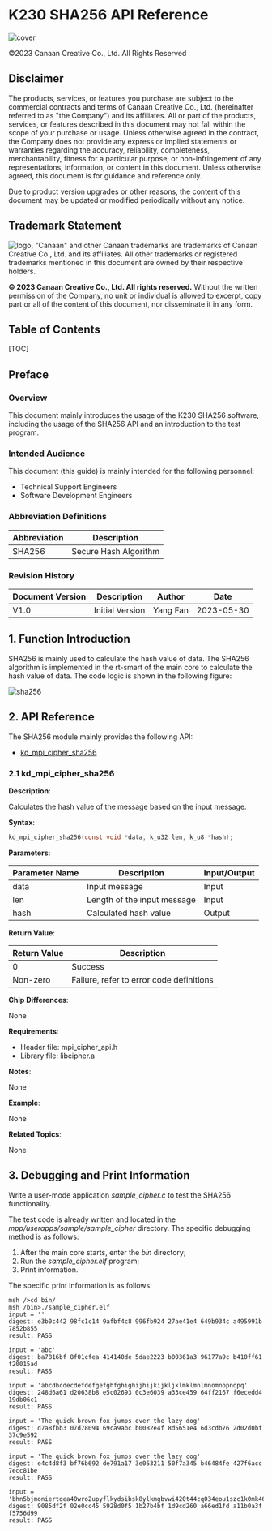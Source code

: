 # K230 SHA256 API Reference

![cover](../../../../zh/01_software/board/mpp/images/canaan-cover.png)

©2023 Canaan Creative Co., Ltd. All Rights Reserved

<div style="page-break-after:always"></div>

## Disclaimer

The products, services, or features you purchase are subject to the commercial contracts and terms of Canaan Creative Co., Ltd. (hereinafter referred to as "the Company") and its affiliates. All or part of the products, services, or features described in this document may not fall within the scope of your purchase or usage. Unless otherwise agreed in the contract, the Company does not provide any express or implied statements or warranties regarding the accuracy, reliability, completeness, merchantability, fitness for a particular purpose, or non-infringement of any representations, information, or content in this document. Unless otherwise agreed, this document is for guidance and reference only.

Due to product version upgrades or other reasons, the content of this document may be updated or modified periodically without any notice.

## Trademark Statement

![logo](../../../../zh/01_software/board/mpp/images/logo.png), "Canaan" and other Canaan trademarks are trademarks of Canaan Creative Co., Ltd. and its affiliates. All other trademarks or registered trademarks mentioned in this document are owned by their respective holders.

**© 2023 Canaan Creative Co., Ltd. All rights reserved.**
Without the written permission of the Company, no unit or individual is allowed to excerpt, copy part or all of the content of this document, nor disseminate it in any form.

<div style="page-break-after:always"></div>

## Table of Contents

[TOC]

## Preface

### Overview

This document mainly introduces the usage of the K230 SHA256 software, including the usage of the SHA256 API and an introduction to the test program.

### Intended Audience

This document (this guide) is mainly intended for the following personnel:

- Technical Support Engineers
- Software Development Engineers

### Abbreviation Definitions

| Abbreviation | Description |
| ------------ | ----------- |
| SHA256       | Secure Hash Algorithm |

### Revision History

| Document Version | Description | Author | Date       |
| ---------------- | ----------- | ------ | ---------- |
| V1.0             | Initial Version | Yang Fan | 2023-05-30 |

## 1. Function Introduction

SHA256 is mainly used to calculate the hash value of data. The SHA256 algorithm is implemented in the rt-smart of the main core to calculate the hash value of data. The code logic is shown in the following figure:

![sha256](../../../../zh/01_software/board/mpp/images/sha256.png)

## 2. API Reference

The SHA256 module mainly provides the following API:

- [kd_mpi_cipher_sha256](#21-kd_mpi_cipher_sha256)

### 2.1 kd_mpi_cipher_sha256

**Description**:

Calculates the hash value of the message based on the input message.

**Syntax**:

```c
kd_mpi_cipher_sha256(const void *data, k_u32 len, k_u8 *hash);
```

**Parameters**:

| Parameter Name | Description            | Input/Output |
| -------------- | ---------------------- | ------------ |
| data           | Input message          | Input        |
| len            | Length of the input message | Input        |
| hash           | Calculated hash value  | Output       |

**Return Value**:

| Return Value | Description              |
| ------------ | ------------------------ |
| 0            | Success                  |
| Non-zero     | Failure, refer to error code definitions |

**Chip Differences**:

None

**Requirements**:

- Header file: mpi_cipher_api.h
- Library file: libcipher.a

**Notes**:

None

**Example**:

None

**Related Topics**:

None

## 3. Debugging and Print Information

Write a user-mode application *sample_cipher.c* to test the SHA256 functionality.

The test code is already written and located in the *mpp/userapps/sample/sample_cipher* directory. The specific debugging method is as follows:

1. After the main core starts, enter the *bin* directory;
1. Run the *sample_cipher.elf* program;
1. Print information.

The specific print information is as follows:

```shell
msh />cd bin/
msh /bin>./sample_cipher.elf
input = ''
digest: e3b0c442 98fc1c14 9afbf4c8 996fb924 27ae41e4 649b934c a495991b 7852b855
result: PASS

input = 'abc'
digest: ba7816bf 8f01cfea 414140de 5dae2223 b00361a3 96177a9c b410ff61 f20015ad
result: PASS

input = 'abcdbcdecdefdefgefghfghighijhijkijkljklmklmnlmnomnopnopq'
digest: 248d6a61 d20638b8 e5c02693 0c3e6039 a33ce459 64ff2167 f6ecedd4 19db06c1
result: PASS

input = 'The quick brown fox jumps over the lazy dog'
digest: d7a8fbb3 07d78094 69ca9abc b0082e4f 8d5651e4 6d3cdb76 2d02d0bf 37c9e592
result: PASS

input = 'The quick brown fox jumps over the lazy cog'
digest: e4c4d8f3 bf76b692 de791a17 3e053211 50f7a345 b46484fe 427f6acc 7ecc81be
result: PASS

input = 'bhn5bjmoniertqea40wro2upyflkydsibsk8ylkmgbvwi420t44cq034eou1szc1k0mk46oeb7ktzmlxqkbte2sy'
digest: 9085df2f 02e0cc45 5928d0f5 1b27b4bf 1d9cd260 a66ed1fd a11b0a3f f5756d99
result: PASS
```
